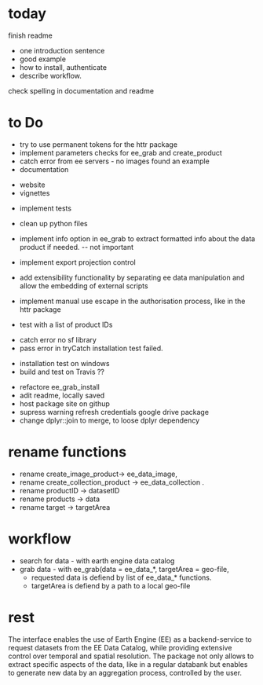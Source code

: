 # today

finish readme
 * one introduction sentence
 * good example
 * how to install, authenticate
 * describe workflow.

check spelling in documentation and readme


# to Do

+ try to use permanent tokens for the httr package
+ implement parameters checks for ee_grab and create_product
+ catch error from ee servers - no images found an example
+ documentation
* website
* vignettes
+ implement tests
* clean up python files

* implement info option in ee_grab to extract formatted info about the data product if needed. -- not important

* implement export projection control
* add extensibility functionality by separating ee data manipulation and allow the embedding of external scripts
* implement manual use escape in the authorisation process, like in the httr package
* test with a list of product IDs

+ catch error no sf library
+ pass error in tryCatch installation test failed.
* installation test on windows
* build and test on Travis ??

+ refactore ee_grab_install
+ adit readme, locally saved
+ host package site on githup
+ supress warning refresh credentials google drive package
+ change dplyr::join to merge, to loose dplyr dependency


# rename functions

+ rename create_image_product-> ee_data_image, 
+ rename create_collection_product -> ee_data_collection .
+ rename productID -> datasetID
+ rename products -> data
+ rename target -> targetArea

# workflow

* search for data - with earth engine data catalog
* grab data - with ee_grab(data = ee_data_*, targetArea = geo-file, 
  * requested data is defiend by list of ee_data_* functions.
  * targetArea is defiend by a path to a local geo-file
  




# rest


The interface enables the use of Earth Engine (EE) as a backend-service to request datasets from the EE Data Catalog, while providing extensive control over temporal and spatial resolution. The package not only allows to extract specific aspects of the data, like in a regular databank but enables to generate new data by an aggregation process, controlled by the user. 







